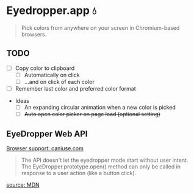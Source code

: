 # Eyedropper.app 💧

> Pick colors from anywhere on your screen in Chromium-based browsers.

## TODO

- [ ] Copy color to clipboard
  - [ ] Automatically on click
  - [ ] ...and on click of each color
- [ ] Remember last color and preferred color format
- Ideas
  - [ ] An expanding circular animation when a new color is picked
  - [ ] ~~Auto open color picker on page load (optional setting)~~

## EyeDropper Web API

[Browser support: caniuse.com](https://caniuse.com/mdn-api_eyedropper)

> The API doesn't let the eyedropper mode start without user intent. The EyeDropper.prototype.open() method can only be called in response to a user action (like a button click).

[source: MDN](https://developer.mozilla.org/en-US/docs/Web/API/EyeDropper_API#security_and_privacy_measures)
